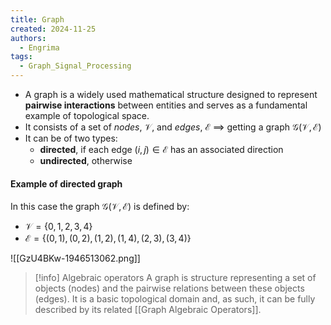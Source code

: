 ```yaml
---
title: Graph
created: 2024-11-25
authors:
  - Engrima
tags:
  - Graph_Signal_Processing
---
```

- A graph is a widely used mathematical structure designed to represent **pairwise interactions** between entities and serves as a fundamental example of topological space. 
- It consists of a set of *nodes*, $\mathcal{V}$, and *edges*, $\mathcal{E}$ $\implies$ getting a graph $\mathcal{G(V,E)}$
- It can be of two types:
	- **directed**, if each edge $(i,j) \in \mathcal{E}$ has an associated direction
	- **undirected**, otherwise

#### Example of directed graph

In this case the graph $\mathcal{G(V,E)}$ is defined by:
- $\mathcal{V}=\{0,1,2,3,4\}$
- $\mathcal{E}=\{(0,1), (0,2), (1,2), (1,4), (2,3), (3,4)\}$

![[GzU4BKw-1946513062.png]]

>[!info] Algebraic operators
>A graph is structure representing a set of objects (nodes) and the pairwise relations between these objects (edges). It is a basic topological domain and, as such, it can be fully described by its related [[Graph Algebraic Operators]].

